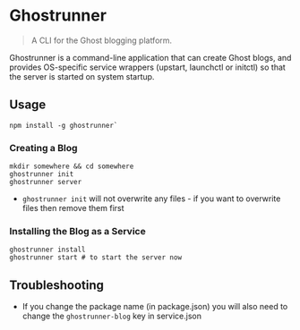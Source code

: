 # Ghostrunner

> A CLI for the Ghost blogging platform.

Ghostrunner is a command-line application that can create Ghost blogs, and provides OS-specific
service wrappers (upstart, launchctl or initctl) so that the server is started on system startup.

## Usage

```
npm install -g ghostrunner`
```

### Creating a Blog

```
mkdir somewhere && cd somewhere
ghostrunner init
ghostrunner server
```

- `ghostrunner init` will not overwrite any files - if you want to overwrite files then remove them first

### Installing the Blog as a Service

```
ghostrunner install
ghostrunner start # to start the server now
```

## Troubleshooting

- If you change the package name (in package.json) you will also need to change the `ghostrunner-blog` key in service.json
